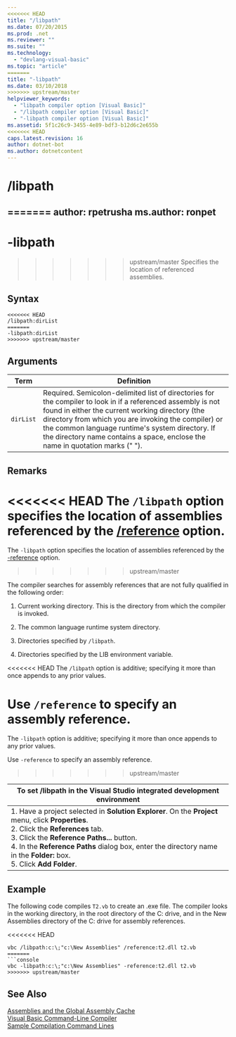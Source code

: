 ```yaml
---
<<<<<<< HEAD
title: "/libpath"
ms.date: 07/20/2015
ms.prod: .net
ms.reviewer: ""
ms.suite: ""
ms.technology: 
  - "devlang-visual-basic"
ms.topic: "article"
=======
title: "-libpath"
ms.date: 03/10/2018
>>>>>>> upstream/master
helpviewer_keywords: 
  - "libpath compiler option [Visual Basic]"
  - "/libpath compiler option [Visual Basic]"
  - "-libpath compiler option [Visual Basic]"
ms.assetid: 5f1c26c9-3455-4e89-bdf3-b12d6c2e655b
<<<<<<< HEAD
caps.latest.revision: 16
author: dotnet-bot
ms.author: dotnetcontent
---
```

# /libpath
=======
author: rpetrusha
ms.author: ronpet
---
# -libpath
>>>>>>> upstream/master
Specifies the location of referenced assemblies.  
  
## Syntax  
  
```  
<<<<<<< HEAD
/libpath:dirList  
=======
-libpath:dirList  
>>>>>>> upstream/master
```  
  
## Arguments  
  
|Term|Definition|  
|---|---|  
|`dirList`|Required. Semicolon-delimited list of directories for the compiler to look in if a referenced assembly is not found in either the current working directory (the directory from which you are invoking the compiler) or the common language runtime's system directory. If the directory name contains a space, enclose the name in quotation marks (" ").|  
  
## Remarks  
<<<<<<< HEAD
 The `/libpath` option specifies the location of assemblies referenced by the [/reference](../../../visual-basic/reference/command-line-compiler/reference.md) option.  
=======
 The `-libpath` option specifies the location of assemblies referenced by the [-reference](../../../visual-basic/reference/command-line-compiler/reference.md) option.  
>>>>>>> upstream/master
  
 The compiler searches for assembly references that are not fully qualified in the following order:  
  
1.  Current working directory. This is the directory from which the compiler is invoked.  
  
2.  The common language runtime system directory.  
  
3.  Directories specified by `/libpath`.  
  
4.  Directories specified by the LIB environment variable.  
  
<<<<<<< HEAD
 The `/libpath` option is additive; specifying it more than once appends to any prior values.  
  
 Use `/reference` to specify an assembly reference.  
=======
 The `-libpath` option is additive; specifying it more than once appends to any prior values.  
  
 Use `-reference` to specify an assembly reference.  
>>>>>>> upstream/master
  
|To set /libpath in the Visual Studio integrated development environment|  
|---|  
|1.  Have a project selected in **Solution Explorer**. On the **Project** menu, click **Properties**. <br />2.  Click the **References** tab.<br />3.  Click the **Reference Paths...** button.<br />4.  In the **Reference Paths** dialog box, enter the directory name in the **Folder:** box.<br />5.  Click **Add Folder**.|  
  
## Example  
 The following code compiles `T2.vb` to create an .exe file. The compiler looks in the working directory, in the root directory of the C: drive, and in the New Assemblies directory of the C: drive for assembly references.  
  
<<<<<<< HEAD
```  
vbc /libpath:c:\;"c:\New Assemblies" /reference:t2.dll t2.vb  
=======
```console  
vbc -libpath:c:\;"c:\New Assemblies" -reference:t2.dll t2.vb  
>>>>>>> upstream/master
```  
  
## See Also  
 [Assemblies and the Global Assembly Cache](../../../visual-basic/programming-guide/concepts/assemblies-gac/index.md)  
 [Visual Basic Command-Line Compiler](../../../visual-basic/reference/command-line-compiler/index.md)  
 [Sample Compilation Command Lines](../../../visual-basic/reference/command-line-compiler/sample-compilation-command-lines.md)
